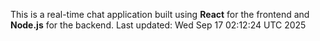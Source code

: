 This is a real-time chat application built using **React** for the frontend and **Node.js** for the backend.
Last updated: Wed Sep 17 02:12:24 UTC 2025
